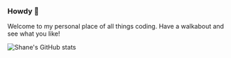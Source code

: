 ### Howdy 👋

Welcome to my personal place of all things coding. Have a walkabout and see what you like!

![Shane's GitHub stats](https://github-readme-stats.vercel.app/api?username=ShaneUP1&theme=prussian&show_icons=true)
